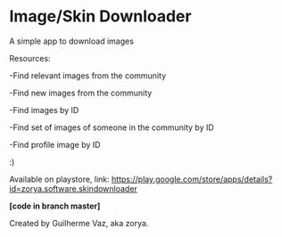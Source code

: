 # Image/Skin Downloader

A simple app to download images

Resources:

-Find relevant images from the community

-Find new images from the community

-Find images by ID

-Find set of images of someone in the community by ID

-Find profile image by ID

:)

Available on playstore, link: https://play.google.com/store/apps/details?id=zorya.software.skindownloader

**[code in branch master]**

Created by Guilherme Vaz, aka zorya.
